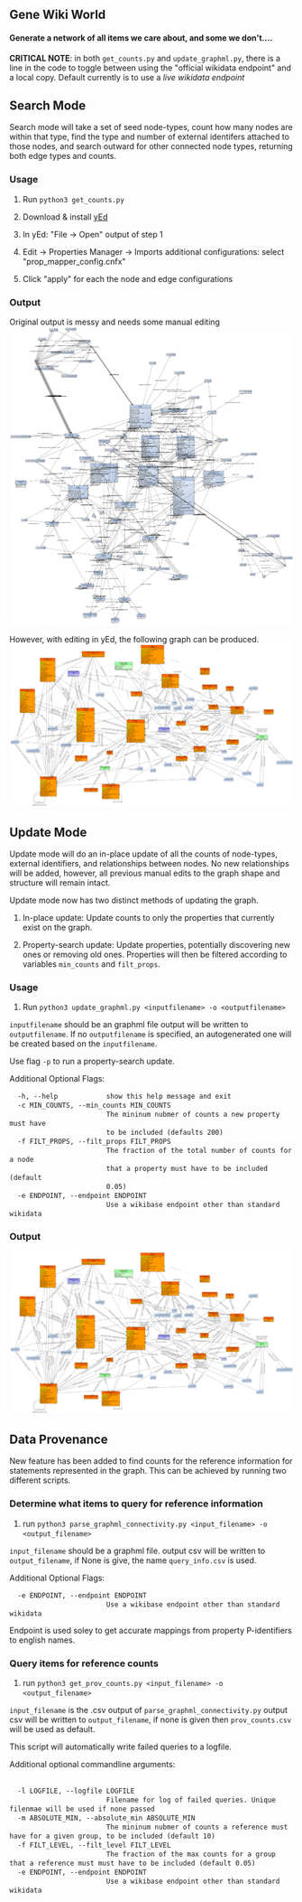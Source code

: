 ## Gene Wiki World
#### Generate a network of all items we care about, and some we don't....

**CRITICAL NOTE**: in both `get_counts.py` and `update_graphml.py`, there is a line in the code to toggle between using the "official wikidata endpoint" and a local copy.  Default currently is to use a *live wikidata endpoint*

## Search Mode

Search mode will take a set of seed node-types, count how many nodes are within that type,
find the type and number of external identifers attached to those nodes, and search outward
for other connected node types, returning both edge types and counts.

### Usage

1. Run ```python3 get_counts.py```

2. Download & install [yEd](https://www.yworks.com/products/yed)

3. In yEd: "File -> Open" output of step 1

4. Edit -> Properties Manager -> Imports additional configurations: select "prop_mapper_config.cnfx"

5. Click "apply" for each the node and edge configurations

### Output

Original output is messy and needs some manual editing
![search.png](search.png)

However, with editing in yEd, the following graph can be produced.
![wikidata-update-Dec-21-2018.png](wikidata-update-Dec-21-2018.png)

## Update Mode

Update mode will do an in-place update of all the counts of node-types, external identifiers,
and relationships between nodes. No new relationships will be added, however, all previous
manual edits to the graph shape and structure will remain intact.

Update mode now has two distinct methods of updating the graph.

1. In-place update: Update counts to only the properties that currently exist on the graph.

2. Property-search update: Update properties, potentially discovering new ones or removing old ones.
Properties will then be filtered according to variables `min_counts` and `filt_props`.


### Usage

1. Run ```python3 update_graphml.py <inputfilename> -o <outputfilename>```

`inputfilename` should be an graphml file
output will be written to `outputfilename`.  If no `outputfilename` is specified, an autogenerated one will be created based on the `inputfilename`.

Use flag `-p` to run a property-search update.

Additional Optional Flags:
```
  -h, --help            show this help message and exit
  -c MIN_COUNTS, --min_counts MIN_COUNTS
                        The mininum nubmer of counts a new property must have
                        to be included (defaults 200)
  -f FILT_PROPS, --filt_props FILT_PROPS
                        The fraction of the total number of counts for a node
                        that a property must have to be included (default
                        0.05)
  -e ENDPOINT, --endpoint ENDPOINT
                        Use a wikibase endpoint other than standard wikidata
```

### Output

![update.png](update.png)


## Data Provenance

New feature has been added to find counts for the reference information for statements represented in the graph.
This can be achieved by running two different scripts.

### Determine what items to query for reference information

1. run ```python3 parse_graphml_connectivity.py <input_filename> -o <output_filename>```

`input_filename` should be a graphml file.
output csv will be written to `output_filename`, if None is give, the name `query_info.csv` is used.

Additional Optional Flags:
```
  -e ENDPOINT, --endpoint ENDPOINT
                        Use a wikibase endpoint other than standard wikidata
```
Endpoint is used soley to get accurate mappings from property P-identifiers to english names.

### Query items for reference counts

1. run ```python3 get_prov_counts.py <input_filename> -o <output_filename>```

`input_filename` is the .csv output of `parse_graphml_connectivity.py`
output csv will be written to `output_filename`, if none is given then `prov_counts.csv` will be used as default.

This script will automatically write failed queries to a logfile.

Additional optional commandline arguments:
```

  -l LOGFILE, --logfile LOGFILE
                        Filename for log of failed queries. Unique filenmae will be used if none passed
  -m ABSOLUTE_MIN, --absolute_min ABSOLUTE_MIN
                        The mininum nubmer of counts a reference must have for a given group, to be included (default 10)
  -f FILT_LEVEL, --filt_level FILT_LEVEL
                        The fraction of the max counts for a group that a reference must must have to be included (default 0.05)
  -e ENDPOINT, --endpoint ENDPOINT
                        Use a wikibase endpoint other than standard wikidata
```

